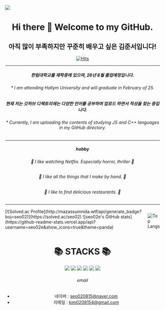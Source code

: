<img src="https://capsule-render.vercel.app/api?type=waving&&customColorList=0,2,3&height=300&section=header&text=junseo%Kim&fontSize=70"/>
<div align=center>

<h1> Hi there 👋 Welcome to my GitHub. </h1>
<h2> 아직 많이 부족하지만 꾸준히 배우고 싶은 김준서입니다! </h2>

[![Hits](https://hits.seeyoufarm.com/api/count/incr/badge.svg?url=https%3A%2F%2Fgithub.com%2Fseo02e&count_bg=%23DEB0F7&title_bg=%23C0BDBD&icon=&icon_color=%23E7E7E7&title=hits&edge_flat=false)](https://hits.seeyoufarm.com)
***
#####   한림대학교를 재학중에 있으며, 26년 8월 졸업예정입니다.
  <h6> * I am attending Hallym University and will graduate in February of 25.</h6>
  
#####   현재 저는 깃허브 디렉토리에는 다양한 언어를 공부하며 업로드 하면서 적성을 찾는 중입니다. 
  <h6> * Currently, I am uploading the contents of studying JS and C++ languages in my GitHub directory.</h6>
  
***
#####   hobby
  <h6> 👻 I like watching Netflix.
      Especially horror, thriller 👻 </h6>
  <h6> 🧙 I like all the things that I make by hand. 🧙 </h6>
  <h6> 🍴 I like to find delicious restaurants. 🍴 </h6>

</div>

***
<div class="level">
[![Solved.ac Profile](http://mazassumnida.wtf/api/generate_badge?boj=seo02)](https://solved.ac/seo02)
![seo02e's GitHub stats](https://github-readme-stats.vercel.app/api?username=seo02e&show_icons=true&theme=panda)


![Top Langs](https://github-readme-stats.vercel.app/api/top-langs/?username=seo02e&layout=compact&theme=panda)
</div>



<div align=center><h1>📚 STACKS 📚 </h1></div>
<div align=center> 
  <img src="https://img.shields.io/badge/java-007396?style=for-the-badge&logo=java&logoColor=white"> 
  <img src="https://img.shields.io/badge/c++-00599C?style=for-the-badge&logo=c%2B%2B&logoColor=white">
  <img src="https://img.shields.io/badge/github-181717?style=for-the-badge&logo=github&logoColor=white">
  <img src="https://img.shields.io/badge/git-F05032?style=for-the-badge&logo=git&logoColor=white">
  <img src="https://img.shields.io/badge/linux-FCC624?style=for-the-badge&logo=linux&logoColor=black"> 
  <img src="https://img.shields.io/badge/spring-6DB33F?style=for-the-badge&logo=spring&logoColor=white"> 

<h6> email </h6>

* 네이버 : <seo020815@naver.com>
* 지메일 : <kim0208154@gmail.com>



<style>
  h3{
    color: #333;
  }
  .level{
    display: flex;
    justify-content: space-between;
  } 
  
</style>
